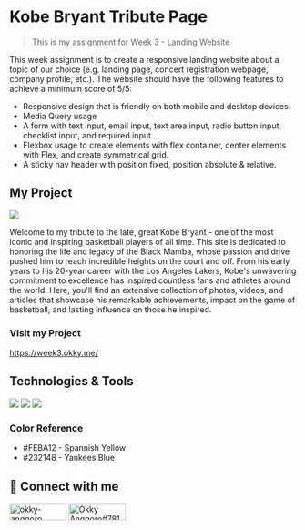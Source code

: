 # Kobe Bryant Tribute Page

> This is my assignment for Week 3 - Landing Website 

 This week assignment is to create a responsive landing website about a topic of our choice (e.g. landing page, concert registration webpage, company profile, etc.). The website should have the following features to achieve a minimum score of 5/5:

- Responsive design that is friendly on both mobile and desktop devices.
- Media Query usage
- A form with text input, email input, text area input, radio button input, checklist input, and required input.
- Flexbox usage to create elements with flex container, center elements with Flex, and create symmetrical grid.
- A sticky nav header with position fixed, position absolute & relative.




## My Project
![](https://res.cloudinary.com/djudfrj8s/image/upload/v1675429242/Kobe-Bryant-landingpage_ijkuta.png)

Welcome to my tribute to the late, great Kobe Bryant - one of the most iconic and inspiring basketball players of all time. This site is dedicated to honoring the life and legacy of the Black Mamba, whose passion and drive pushed him to reach incredible heights on the court and off. From his early years to his 20-year career with the Los Angeles Lakers, Kobe's unwavering commitment to excellence has inspired countless fans and athletes around the world. Here, you'll find an extensive collection of photos, videos, and articles that showcase his remarkable achievements, impact on the game of basketball, and lasting influence on those he inspired.

### Visit my Project
https://week3.okky.me/ 


## Technologies & Tools

![](https://img.shields.io/badge/HTML-239120?style=for-the-badge&logo=html5&logoColor=white)
![](https://img.shields.io/badge/CSS-239120?&style=for-the-badge&logo=css3&logoColor=white)
![](https://img.shields.io/badge/JavaScript-F7DF1E?style=for-the-badge&logo=javascript&logoColor=black)

### Color Reference

- #FEBA12 - Spannish Yellow
- #232148 - Yankees Blue

## :rocket: Connect with me

<a href="https://linkedin.com/in/okky-anggoro" target="blank"><img align="center" src="https://img.shields.io/badge/LinkedIn-0077B5?style=for-the-badge&logo=linkedin&logoColor=white" alt="okky-anggoro" height="30" width="100" /></a>
<a href="https://discord.gg/Okky Anggoro#7812" target="blank"><img align="center" src="https://img.shields.io/badge/Discord-7289DA?style=for-the-badge&logo=discord&logoColor=white" alt="Okky Anggoro#7812" height="30" width="100" /></a>


